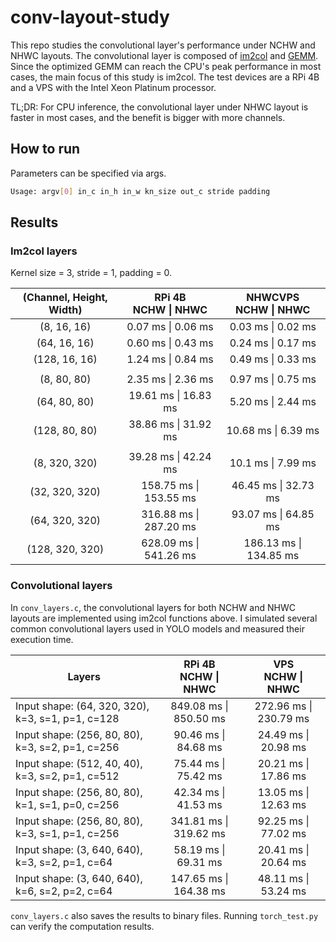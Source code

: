 # conv-layout-study

This repo studies the convolutional layer's performance under NCHW and NHWC layouts. The convolutional layer is composed of [im2col](https://caffe.berkeleyvision.org/tutorial/convolution.html) and [GEMM](https://en.wikipedia.org/wiki/Basic_Linear_Algebra_Subprograms#Level_3). Since the optimized GEMM can reach the CPU's peak performance in most cases, the main focus of this study is im2col. The test devices are a RPi 4B and a VPS with the Intel Xeon Platinum processor.

TL;DR: For CPU inference, the convolutional layer under NHWC layout is faster in most cases, and the benefit is bigger with more channels.

## How to run

Parameters can be specified via args.

```bash
Usage: argv[0] in_c in_h in_w kn_size out_c stride padding
```

## Results

### Im2col layers

Kernel size = 3, stride = 1, padding = 0.

| (Channel, Height, Width) | RPi 4B<br/>NCHW \| NHWC | NHWCVPS<br/>NCHW \| NHWC |
| :----------------------: | :---------------------: | :----------------------: |
|       (8, 16, 16)        |   0.07 ms \| 0.06 ms    |    0.03 ms \| 0.02 ms    |
|       (64, 16, 16)       |   0.60 ms \| 0.43 ms    |    0.24 ms \| 0.17 ms    |
|      (128, 16, 16)       |   1.24 ms \| 0.84 ms    |    0.49 ms \| 0.33 ms    |
|                          |                         |                          |
|       (8, 80, 80)        |   2.35 ms \| 2.36 ms    |    0.97 ms \| 0.75 ms    |
|       (64, 80, 80)       |  19.61 ms \| 16.83 ms   |    5.20 ms \| 2.44 ms    |
|      (128, 80, 80)       |  38.86 ms \| 31.92 ms   |   10.68 ms \| 6.39 ms    |
|                          |                         |                          |
|      (8, 320, 320)       |  39.28 ms \| 42.24 ms   |    10.1 ms \| 7.99 ms    |
|      (32, 320, 320)      | 158.75 ms \| 153.55 ms  |   46.45 ms \| 32.73 ms   |
|      (64, 320, 320)      | 316.88 ms \| 287.20 ms  |   93.07 ms \| 64.85 ms   |
|     (128, 320, 320)      | 628.09 ms \| 541.26 ms  |  186.13 ms \| 134.85 ms  |

### Convolutional layers

In `conv_layers.c`, the convolutional layers for both NCHW and NHWC layouts are implemented using im2col functions above. I simulated several common convolutional layers used in YOLO models and measured their execution time.

| Layers                                            | RPi 4B<br/>NCHW \| NHWC |  VPS<br/>NCHW \| NHWC  |
| ------------------------------------------------- | :---------------------: | :--------------------: |
| Input shape: (64, 320, 320), k=3, s=1, p=1, c=128 | 849.08 ms \| 850.50 ms  | 272.96 ms \| 230.79 ms |
| Input shape: (256, 80, 80), k=3, s=2, p=1, c=256  |  90.46 ms \| 84.68 ms   |  24.49 ms \| 20.98 ms  |
| Input shape: (512, 40, 40), k=3, s=2, p=1, c=512  |  75.44 ms \| 75.42 ms   |  20.21 ms \| 17.86 ms  |
| Input shape: (256, 80, 80), k=1, s=1, p=0, c=256  |  42.34 ms \| 41.53 ms   |  13.05 ms \| 12.63 ms  |
| Input shape: (256, 80, 80), k=3, s=1, p=1, c=256  | 341.81 ms \| 319.62 ms  |  92.25 ms \| 77.02 ms  |
| Input shape: (3, 640, 640), k=3, s=2, p=1, c=64   |  58.19 ms \| 69.31 ms   |  20.41 ms \| 20.64 ms  |
| Input shape: (3, 640, 640), k=6, s=2, p=2, c=64   | 147.65 ms \| 164.38 ms  |  48.11 ms \| 53.24 ms  |

`conv_layers.c` also saves the results to binary files. Running `torch_test.py` can verify the computation results.
